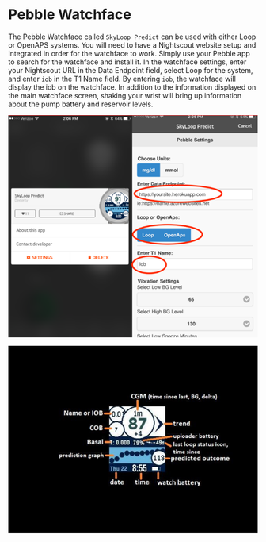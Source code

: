 # Pebble Watchface

The Pebble Watchface called `SkyLoop Predict` can be used with either Loop or OpenAPS systems.  You will need to have a Nightscout website setup and integrated in order for the watchface to work.  Simply use your Pebble app to search for the watchface and install it.  In the watchface settings, enter your Nightscout URL in the Data Endpoint field, select Loop for the system, and enter `iob` in the T1 Name field.  By entering `iob`, the watchface will display the iob on the watchface.  In addition to the information displayed on the main watchface screen, shaking your wrist will bring up information about the pump battery and reservoir levels.

![img/skyloop.png](img/skyloop.png)

![img/skyloop1.jpg](img/skyloop1.jpg)
